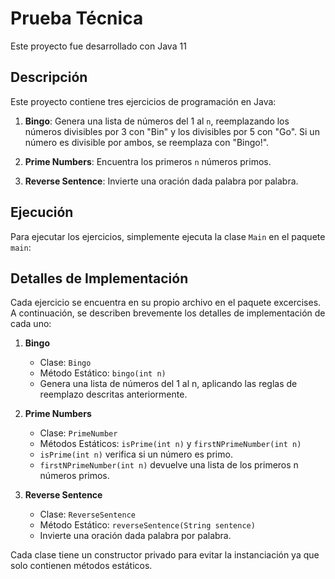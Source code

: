 # Prueba Técnica

Este proyecto fue desarrollado con Java 11

## Descripción
Este proyecto contiene tres ejercicios de programación en Java:

1. **Bingo**: Genera una lista de números del 1 al `n`, reemplazando los números divisibles por 3 con "Bin" y los divisibles por 5 con "Go". Si un número es divisible por ambos, se reemplaza con "Bingo!".

2. **Prime Numbers**: Encuentra los primeros `n` números primos.

3. **Reverse Sentence**: Invierte una oración dada palabra por palabra.

## Ejecución

Para ejecutar los ejercicios, simplemente ejecuta la clase `Main` en el paquete `main`:


## Detalles de Implementación
Cada ejercicio se encuentra en su propio archivo en el paquete excercises.
A continuación, se describen brevemente los detalles de implementación de cada uno:

1. **Bingo**
   * Clase: `Bingo`
   * Método Estático: `bingo(int n)`
   * Genera una lista de números del 1 al n, aplicando las reglas de reemplazo descritas anteriormente.

2. **Prime Numbers**
   * Clase: `PrimeNumber`
   * Métodos Estáticos: `isPrime(int n)` y `firstNPrimeNumber(int n)`
   * `isPrime(int n)` verifica si un número es primo.
   * `firstNPrimeNumber(int n)` devuelve una lista de los primeros n números primos.
3. **Reverse Sentence**
   * Clase: `ReverseSentence`
   * Método Estático: `reverseSentence(String sentence)`
   * Invierte una oración dada palabra por palabra.
   
Cada clase tiene un constructor privado para evitar la instanciación ya que solo contienen métodos estáticos.


